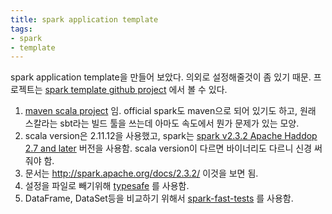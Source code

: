 ```yaml
---
title: spark application template
tags: 
- spark
- template
---
```


spark application template을 만들어 보았다.
의외로 설정해줄것이 좀 있기 때문.
프로젝트는 [ spark template github project](https://github.com/nberserk/sandbox/tree/master/spark) 에서 볼 수 있다.

1. [maven scala project](https://docs.scala-lang.org/tutorials/scala-with-maven.html) 임. official spark도 maven으로 되어 있기도 하고, 원래 스칼라는 sbt라는 빌드 툴을 쓰는데 아마도 속도에서 뭔가 문제가 있는 모양.
1. scala version은 2.11.12을 사용했고, spark는 [spark v2.3.2 Apache Haddop 2.7 and later](http://spark.apache.org/downloads.html) 버전을 사용함. scala version이 다르면 바이너리도 다르니 신경 써줘야 함.
1. 문서는 http://spark.apache.org/docs/2.3.2/ 이것을 보면 됨.
1. 설정을 파일로 빼기위해 [typesafe](https://github.com/lightbend/config) 를 사용함.
1. DataFrame, DataSet등을 비교하기 위해서 [spark-fast-tests](https://github.com/MrPowers/spark-fast-tests) 를 사용함.
